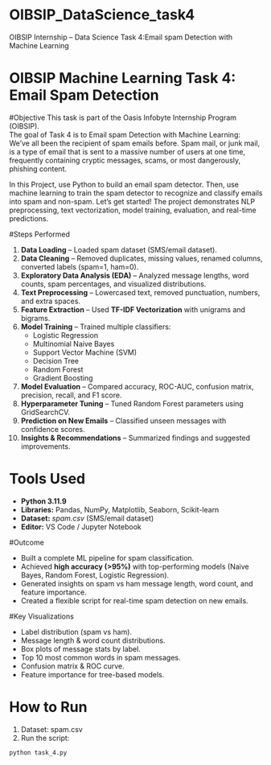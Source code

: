 # OIBSIP_DataScience_task4
OIBSIP Internship – Data Science Task 4:Email spam Detection with Machine Learning
# OIBSIP Machine Learning Task 4: Email Spam Detection

#Objective
This task is part of the Oasis Infobyte Internship Program (OIBSIP).  
The goal of Task 4 is to Email spam Detection with Machine Learning: We’ve all been the recipient of spam emails before. Spam mail, or junk mail, is a type of email
that is sent to a massive number of users at one time, frequently containing cryptic
messages, scams, or most dangerously, phishing content.


In this Project, use Python to build an email spam detector. Then, use machine learning to
train the spam detector to recognize and classify emails into spam and non-spam. Let’s get
started! 
The project demonstrates NLP preprocessing, text vectorization, model training, evaluation, and real-time predictions.

#Steps Performed
1. **Data Loading** – Loaded spam dataset (SMS/email dataset).  
2. **Data Cleaning** – Removed duplicates, missing values, renamed columns, converted labels (spam=1, ham=0).  
3. **Exploratory Data Analysis (EDA)** – Analyzed message lengths, word counts, spam percentages, and visualized distributions.  
4. **Text Preprocessing** – Lowercased text, removed punctuation, numbers, and extra spaces.  
5. **Feature Extraction** – Used **TF-IDF Vectorization** with unigrams and bigrams.  
6. **Model Training** – Trained multiple classifiers:
   - Logistic Regression  
   - Multinomial Naive Bayes  
   - Support Vector Machine (SVM)  
   - Decision Tree  
   - Random Forest  
   - Gradient Boosting  
7. **Model Evaluation** – Compared accuracy, ROC-AUC, confusion matrix, precision, recall, and F1 score.  
8. **Hyperparameter Tuning** – Tuned Random Forest parameters using GridSearchCV.  
9. **Prediction on New Emails** – Classified unseen messages with confidence scores.  
10. **Insights & Recommendations** – Summarized findings and suggested improvements.

# Tools Used
- **Python 3.11.9**  
- **Libraries:** Pandas, NumPy, Matplotlib, Seaborn, Scikit-learn  
- **Dataset:** *spam.csv* (SMS/email dataset)  
- **Editor:** VS Code / Jupyter Notebook  

#Outcome
- Built a complete ML pipeline for spam classification.  
- Achieved **high accuracy (>95%)** with top-performing models (Naive Bayes, Random Forest, Logistic Regression).  
- Generated insights on spam vs ham message length, word count, and feature importance.  
- Created a flexible script for real-time spam detection on new emails.

#Key Visualizations
- Label distribution (spam vs ham).  
- Message length & word count distributions.  
- Box plots of message stats by label.  
- Top 10 most common words in spam messages.  
- Confusion matrix & ROC curve.  
- Feature importance for tree-based models.  

# How to Run
1. Dataset: spam.csv
2. Run the script:
```bash
python task_4.py
